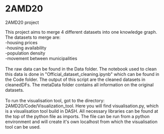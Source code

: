 # 2AMD20
2AMD20 project

This project aims to merge 4 different datasets into one knowledge graph. The datasets to merge are: <br>
-housing prices <br>
-housing availability <br>
-population density <br>
-movement between municipalities <br>
<br>
The raw data can be found in the Data folder. The notebook used to clean this data is done in "Official_dataset_cleaning.ipynb" which can be found in the Code folder.
The output of this script are the cleaned datasets in cleanedDFs. The metaData folder contains all information on the original datasets. <br>
<br>
To run the visualisation tool, got to the directory: 2AMD20/Code/Visualization_tool. Here you will find visualisation.py, which is a visualisation tool build in DASH. All necessary libraries can be found at the top of the python file as imports. The file can be run from a python environment and will create it's own localhost from which the visualisation tool can be used.
